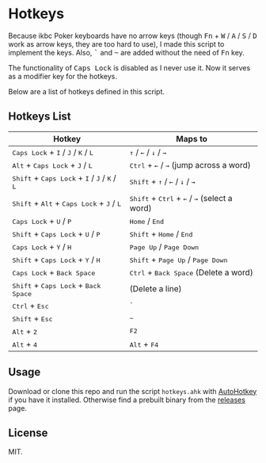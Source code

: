 # Hotkeys

Because ikbc Poker keyboards have no arrow keys (though <kbd>Fn</kbd> + <kbd>W</kbd> / <kbd>A</kbd> / <kbd>S</kbd> / <kbd>D</kbd> work as arrow keys, they are too hard to use), I made this script to implement the keys. Also, <kbd>`</kbd> and <kbd>~</kbd> are added without the need of <kbd>Fn</kbd> key.

The functionality of <kbd>Caps Lock</kbd> is disabled as I never use it. Now it serves as a modifier key for the hotkeys.

Below are a list of hotkeys defined in this script.

## Hotkeys List

Hotkey | Maps to
------ | -------
<kbd>Caps Lock</kbd> + <kbd>I</kbd> / <kbd>J</kbd> / <kbd>K</kbd> / <kbd>L</kbd> | <kbd>↑</kbd> / <kbd>←</kbd> / <kbd>↓</kbd> / <kbd>→</kbd>
<kbd>Alt</kbd> + <kbd>Caps Lock</kbd> + <kbd>J</kbd> / <kbd>L</kbd> | <kbd>Ctrl</kbd> + <kbd>←</kbd> / <kbd>→</kbd> (jump across a word)
<kbd>Shift</kbd> + <kbd>Caps Lock</kbd> + <kbd>I</kbd> / <kbd>J</kbd> / <kbd>K</kbd> / <kbd>L</kbd> | <kbd>Shift</kbd> + <kbd>↑</kbd> / <kbd>←</kbd> / <kbd>↓</kbd> / <kbd>→</kbd>
<kbd>Shift</kbd> + <kbd>Alt</kbd> + <kbd>Caps Lock</kbd> + <kbd>J</kbd> / <kbd>L</kbd> | <kbd>Shift</kbd> + <kbd>Ctrl</kbd> + <kbd>←</kbd> / <kbd>→</kbd> (select a word)
<kbd>Caps Lock</kbd> + <kbd>U</kbd> / <kbd>P</kbd> | <kbd>Home</kbd> / <kbd>End</kbd>
<kbd>Shift</kbd> + <kbd>Caps Lock</kbd> + <kbd>U</kbd> / <kbd>P</kbd> | <kbd>Shift</kbd> + <kbd>Home</kbd> / <kbd>End</kbd>
<kbd>Caps Lock</kbd> + <kbd>Y</kbd> / <kbd>H</kbd> | <kbd>Page Up</kbd> / <kbd>Page Down</kbd>
<kbd>Shift</kbd> + <kbd>Caps Lock</kbd> + <kbd>Y</kbd> / <kbd>H</kbd> | <kbd>Shift</kbd> +  <kbd>Page Up</kbd> / <kbd>Page Down</kbd>
<kbd>Caps Lock</kbd> + <kbd>Back Space</kbd> | <kbd>Ctrl</kbd> + <kbd>Back Space</kbd> (Delete a word)
<kbd>Shift</kbd> + <kbd>Caps Lock</kbd> + <kbd>Back Space</kbd> | (Delete a line)
<kbd>Ctrl</kbd> + <kbd>Esc</kbd> | <kbd>`</kbd>
<kbd>Shift</kbd> + <kbd>Esc</kbd> | <kbd>~</kbd>
<kbd>Alt</kbd> + <kbd>2</kbd> | <kbd>F2</kbd>
<kbd>Alt</kbd> + <kbd>4</kbd> | <kbd>Alt</kbd> + <kbd>F4</kbd>

## Usage

Download or clone this repo and run the script `hotkeys.ahk` with [AutoHotkey](https://www.autohotkey.com/) if you have it installed. Otherwise find a prebuilt binary from the [releases](https://github.com/beta/hotkeys/releases) page.

## License

MIT.
